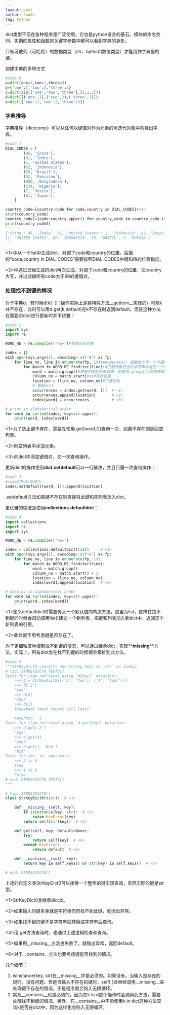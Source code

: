 ```yaml
---
layout: post
author: Junda
tag: Python
---
```


dict类型不但在各种程序里广泛使用，它也是python语言的基石。模块的命名空间、实例的属性和函数的关键字参数中都可以看到字典的身影。

只有可散列（可哈希）的数据类型（str、bytes和数值类型）才能用作字典里的键。

创建字典的多种方式

```python
#code 0
a=dict(one=1,two=2,three=3)
b={'one':1,'two':2,'three':3}
c=dict(zip(['one','two','three'],[1,2,3]))
d=dict([('one',1),('two',2),('three',3)])
e=dict({'one':1,'two':2,'three':3})
```

### 字典推导

字典推导（dictcomp）可以从任何以键值对作为元素的可迭代对象中构建出字典。

```python
#code 1
DIAL_CODES = [
        (86, 'China'),
        (91, 'India'),
        (1, 'United States'),
        (62, 'Indonesia'),
        (55, 'Brazil'),
        (92, 'Pakistan'),
        (880, 'Bangladesh'),
        (234, 'Nigeria'),
        (7, 'Russia'),
        (81, 'Japan'),
    ]

country_code={country:code for code,country in DIAL_CODES}#<1>
print(country_code)
country_code2={code:country.upper() for country,code in country_code.items() if code <66}#<2>
print(country_code2)
'''
{'China': 86, 'India': 91, 'United States': 1, 'Indonesia': 62, 'Brazil': 55, 'Pakistan': 92, 'Bangladesh': 880, 'Nigeria': 234, 'Russia': 7, 'Japan': 81}
{1: 'UNITED STATES', 62: 'INDONESIA', 55: 'BRAZIL', 7: 'RUSSIA'}
'''
```

<1>中从一个list中生成dict，对调了code和country的位置，后面的“code,country in DIAL_CODES”需要按照DIAL_CODES中键和值的位置指定。

<2>中通过已经生成的dict再次生成，对调了code和country的位置，把country大写，并过滤掉所有code大于66的键值对。

### 处理找不到键的情况

对于字典d，有时候d[k]（[ ]操作实际上是靠特殊方法__getitem__实现的）可能k并不存在，此时可以用d.get(k,default)在k不存在时返回default。但是这种方法在需要对dict进行更新时并不优雅：

```python
#code 2
import sys
import re

WORD_RE = re.compile(r'\w+')#生成正则对象

index = {}
with open(sys.argv[1], encoding='utf-8') as fp:
    for line_no, line in enumerate(fp, 1):#enumerate() 函数用于将一个可遍历的数据对象(如列表、元组或字符串)组合为一个索引序列，同时列出数据和数据下标，一般用在 for 循环当中。
        for match in WORD_RE.finditer(line):#匹配所有符合的字符串并返回一个迭代器
            word = match.group()#获取匹配的所有结果，如果用.group(1)就是获取正则表达式中第一组的匹配结果
            column_no = match.start()+1#列的位置
            location = (line_no, column_no)#位置坐标
            # 更新dict
            occurrences = index.get(word, [])  # <1>
            occurrences.append(location)       # <2>
            index[word] = occurrences          # <3>

# print in alphabetical order
for word in sorted(index, key=str.upper):  
    print(word, index[word])
```

<1>为了防止键不存在，需要先使用.get(word,[])查询一次，如果不存在则返回空列表。

<2>向空列表中添加元素。

<3>向dict中添加键值对，又一次查询操作。

更新dict的操作使用**dict.setdefault**可以一行解决，并且只需一次查询操作：

```python
#code 3
#code2中<3>处改为
index.setdefault(word, []).append(location)
```

.setdefault方法如果键不存在则直接将此键和空列表放入dict。

更优雅的做法是使用**collections.defaultdict**：

```python
#code 4
import collections
import re
import sys

WORD_RE = re.compile(r'\w+')

index = collections.defaultdict(list)     # <1>
with open(sys.argv[1], encoding='utf-8') as fp:
    for line_no, line in enumerate(fp, 1):
        for match in WORD_RE.finditer(line):
            word = match.group()
            column_no = match.start() + 1
            location = (line_no, column_no)
            index[word].append(location)  # <2>

# display in alphabetical order
for word in sorted(index, key=str.upper):
    print(word, index[word])
```

<1>定义defaultdict时需要传入一个默认值的构造方法，这里为list，这样在找不到键的时候会自动调用list()建立一个新列表，把键和列表加入到dict中，返回这个新列表的引用。

<2>此处就不用考虑键是否存在了。

为了更细粒度地控制找不到键的情况，可以通过继承dict，实现**__missing__**方法。实际上，所有dict类在找不到键的时候都会牵扯到此方法。

```python
#code 5
"""StrKeyDict0 converts non-string keys to `str` on lookup
# tag::STRKEYDICT0_TESTS[]
Tests for item retrieval using `d[key]` notation::
    >>> d = StrKeyDict0([('2', 'two'), ('4', 'four')])
    >>> d['2']
    'two'
    >>> d[4]
    'four'
    >>> d[1]
    Traceback (most recent call last):
      ...
    KeyError: '1'
Tests for item retrieval using `d.get(key)` notation::
    >>> d.get('2')
    'two'
    >>> d.get(4)
    'four'
    >>> d.get(1, 'N/A')
    'N/A'
Tests for the `in` operator::
    >>> 2 in d
    True
    >>> 1 in d
    False
# end::STRKEYDICT0_TESTS[]
"""

# tag::STRKEYDICT0[]
class StrKeyDict0(dict):  # <1>

    def __missing__(self, key):
        if isinstance(key, str):  # <2>
            raise KeyError(key)
        return self[str(key)]  # <3>

    def get(self, key, default=None):
        try:
            return self[key]  # <4>
        except KeyError:
            return default  # <5>

    def __contains__(self, key):
        return key in self.keys() or str(key) in self.keys()  # <6>

# end::STRKEYDICT0[]
```

上述的自定义类StrKeyDict0可以接受一个整型的键实现查询，虽然实际的键是str型。

<1>StrKeyDict0类继承dict类。

<2>如果输入的键本身就是字符串仍然找不到此键，就抛出异常。

<3>如果找不到的键不是字符串就转换成字符串后查询。

<4>用.get方法查询时，也通过上述逻辑检查和查询。

<5>如果用__missing__方法也失败了，就抛出异常，返回default。

<6>对于__contains__方法也要考虑键能否找到的情况。

几个细节：

1. isinstance(key, str)在__missing__中是必须的。如果没有，当输入是存在的键时，没有问题。但是当输入不存在的键时，self[ ]会继续调用__missing__来处理键不存在的情况，于是程序就会陷入无限循环。
2. 实现__contains__也是必须的。因为在k in d这个操作时会调用此方法，需要处理找不到键的情况。另外，在__contains__中不能使用k in dict这种方法查询k是否在dict中，因为这样也会陷入无限循环。